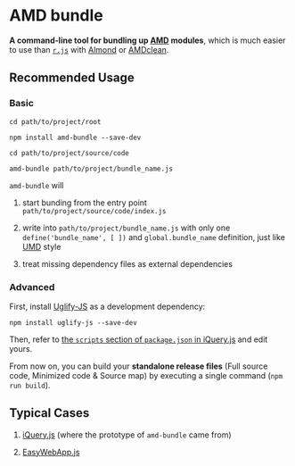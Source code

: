 # AMD bundle

**A command-line tool for bundling up [AMD](https://github.com/amdjs/amdjs-api/blob/master/AMD.md) modules**,
which is much easier to use than [`r.js`](https://github.com/requirejs/r.js) with [Almond](https://github.com/requirejs/almond) or [AMDclean](https://github.com/gfranko/amdclean).



## Recommended Usage


### Basic

```Shell
cd path/to/project/root

npm install amd-bundle --save-dev

cd path/to/project/source/code

amd-bundle path/to/project/bundle_name.js
```

`amd-bundle` will

 1. start bunding from the entry point `path/to/project/source/code/index.js`

 2. write into `path/to/project/bundle_name.js` with only one `define('bundle_name', [ ])` and `global.bundle_name` definition, just like [UMD](https://github.com/umdjs/umd) style

 3. treat missing dependency files as external dependencies


### Advanced

First, install [Uglify-JS](https://www.npmjs.com/package/uglify-js) as a development dependency:

```Shell
npm install uglify-js --save-dev
```
Then, refer to [the `scripts` section of `package.json` in iQuery.js](https://github.com/TechQuery/iQuery.js/blob/master/package.json) and edit yours.

From now on, you can build your **standalone release files** (Full source code, Minimized code & Source map) by executing a single command (`npm run build`).



## Typical Cases

 1. [iQuery.js](https://github.com/TechQuery/iQuery.js) (where the prototype of `amd-bundle` came from)

 2. [EasyWebApp.js](https://github.com/TechQuery/EasyWebApp.js)